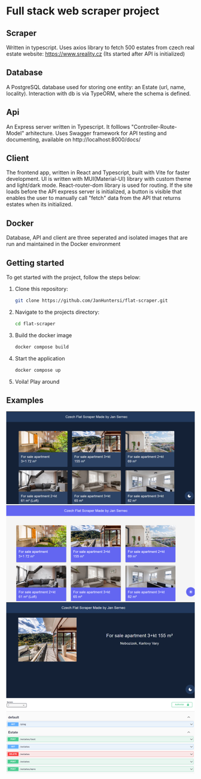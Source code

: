  # Full stack web scraper project

## Scraper
Written in typescript. Uses axios library to fetch 500 estates from czech real estate website: https://www.sreality.cz
(Its started after API is initialized)

## Database
A PostgreSQL database used for storing one entity: an Estate (url, name, locality). Interaction with db is via TypeORM, where the schema is defined.

## Api
An Express server written in Typescript. It folllows "Controller-Route-Model" arhitecture. Uses Swagger framework for API testing and documenting, available on http://localhost:8000/docs/

## Client

The frontend app, written in React and Typescript, built with Vite for faster development. UI is written with MUI(Material-UI) library with custom theme and light/dark mode. React-router-dom library is used for routing.
If the site loads before the API express server is initialized, a button is visible that enables the user to manually call "fetch" data from the API that returns estates when its initialized.

## Docker

Database, API and client are three seperated and isolated images that are run and maintained in the  Docker environment

## Getting started

To get started with the project, follow the steps below:

1. Clone this repository:

   ```bash
   git clone https://github.com/JanHuntersi/flat-scraper.git
   ```

2. Navigate to the projects directory:

   ```bash
   cd flat-scraper
   ```

3. Build the docker image

   ```bash
   docker compose build
   ```
4. Start the application

   ```bash
   docker compose up
   ```

5. Voila! Play around

## Examples
![Alt text](image.png)
![Alt text](image-1.png)
![Alt text](image-2.png)
![Alt text](image-3.png)
